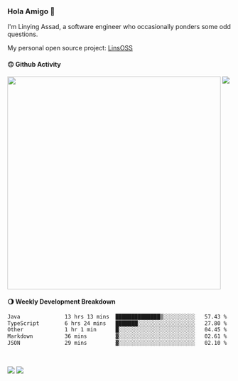 ### Hola Amigo 🤣   

I'm Linying Assad, a software engineer who occasionally ponders some odd questions.  

My personal open source project: [LinsOSS](https://github.com/linsoss)
 
#### 🙃 Github Activity 
<div>
  <img src="https://github-readme-stats.vercel.app/api?username=al-assad&show_icons=true" align="top" style="display: inline-block;" width="480"/>
  <img src="https://github-readme-stats.vercel.app/api/top-langs/?username=al-assad&hide=css,html&langs_count=8&layout=compact" align="top" style="display: inline-block;"/>
</div>

#### 🌖 Weekly Development Breakdown
<!--START_SECTION:waka-->

```txt
Java              13 hrs 13 mins  ██████████████▒░░░░░░░░░░   57.43 %
TypeScript        6 hrs 24 mins   ███████░░░░░░░░░░░░░░░░░░   27.80 %
Other             1 hr 1 min      █░░░░░░░░░░░░░░░░░░░░░░░░   04.45 %
Markdown          36 mins         ▓░░░░░░░░░░░░░░░░░░░░░░░░   02.61 %
JSON              29 mins         ▓░░░░░░░░░░░░░░░░░░░░░░░░   02.10 %
```

<!--END_SECTION:waka-->

<br>

<a href="https://twitter.com/assad_lin"><img src="https://img.shields.io/badge/Twitter-@assad__lin-blue?style=flat&logo=twitter" /></a>
<a href="https://al-assad.github.io"><img src="https://img.shields.io/badge/Blogs-Linying_Assad's_Blog-yellow?style=flat&logo=github" /></a>

